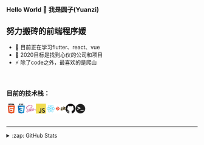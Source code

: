 ### Hello World 👋  我是圆子(Yuanzi)

## 努力搬砖的前端程序媛

- 🌱 目前正在学习flutter、react、vue
- 📅 2020目标是找到心仪的公司和项目
- ⚡  除了code之外，最喜欢的是爬山

<br />

### 目前的技术栈：

<img align="left" alt="HTML5" width="26px" src="https://raw.githubusercontent.com/github/explore/80688e429a7d4ef2fca1e82350fe8e3517d3494d/topics/html/html.png" />
<img align="left" alt="CSS3" width="26px" src="https://raw.githubusercontent.com/github/explore/80688e429a7d4ef2fca1e82350fe8e3517d3494d/topics/css/css.png" />
<img align="left" alt="Sass" width="26px" src="https://raw.githubusercontent.com/github/explore/80688e429a7d4ef2fca1e82350fe8e3517d3494d/topics/sass/sass.png" />
<img align="left" alt="JavaScript" width="26px" src="https://raw.githubusercontent.com/github/explore/80688e429a7d4ef2fca1e82350fe8e3517d3494d/topics/javascript/javascript.png" />
<img align="left" alt="React" width="26px" src="https://raw.githubusercontent.com/github/explore/80688e429a7d4ef2fca1e82350fe8e3517d3494d/topics/react/react.png" />
<svg width="26px" height="26px">
    <use xlink:href="https://cdn.jsdelivr.net/npm/simple-icons@v3/icons/angular.svg" style="--color_fill: red;"></use>
</svg>
<svg width="26px" height="26px">
    <use xlink:href="https://cdn.jsdelivr.net/npm/simple-icons@v3/icons/Webpack.svg" style="--color_fill: blue;"></use>
</svg>
<img align="left" alt="Git" width="26px" src="https://raw.githubusercontent.com/github/explore/80688e429a7d4ef2fca1e82350fe8e3517d3494d/topics/git/git.png" />
<img align="left" alt="GitHub" width="26px" src="https://raw.githubusercontent.com/github/explore/78df643247d429f6cc873026c0622819ad797942/topics/github/github.png" />
<img align="left" alt="Terminal" width="26px" src="https://raw.githubusercontent.com/github/explore/80688e429a7d4ef2fca1e82350fe8e3517d3494d/topics/terminal/terminal.png" />

<br />
<br />

---

<details>
  <summary>:zap: GitHub Stats</summary>

  [![cqy0000's github stats](https://github-readme-stats.vercel.app/api?username=cqy0000)](https://github.com/cqy0000/github-readme-stats)

</details>